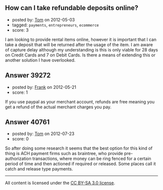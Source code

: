 ## How can I take refundable deposits online?

- posted by: [Tom](https://stackexchange.com/users/-1/17799-tom) on 2012-05-03
- tagged: `payments`, `entrepreneurs`, `ecommerce`
- score: 3

I am looking to provide rental items online, however it is important that I can take a deposit that will be returned after the usage of the item.  I am aware of capture delay although my understanding is this is only viable for 28 days on Credit Cards and 7 on Debit Cards.  Is there a means of extending this or another solution I have overlooked.


## Answer 39272

- posted by: [Frank](https://stackexchange.com/users/-1/4858-frank) on 2012-05-21
- score: 1

If you use paypal as your merchant account, refunds are free meaning you get a refund of the actual merchant charges you pay. 


## Answer 40761

- posted by: [Tom](https://stackexchange.com/users/-1/17799-tom) on 2012-07-23
- score: 0

So after doing some research it seems that the best option for this kind of thing is ACH payment firms such as braintree, who provide pre-authorization transactions, where money can be ring fenced for a certain period of time and then actioned if required or released.  Some places call it catch and release type payments. 



---

All content is licensed under the [CC BY-SA 3.0 license](https://creativecommons.org/licenses/by-sa/3.0/).
